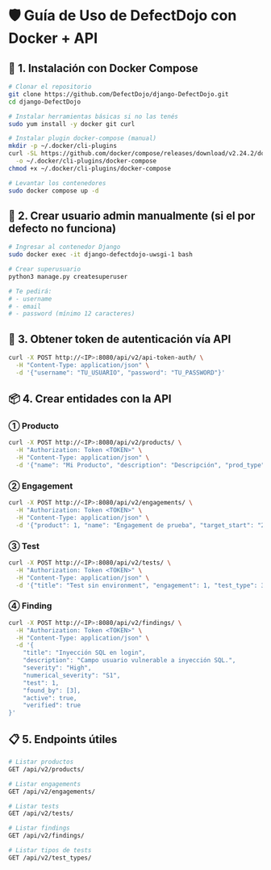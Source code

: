 # 🛡️ Guía de Uso de DefectDojo con Docker + API

## 🐳 1. Instalación con Docker Compose

```bash
# Clonar el repositorio
git clone https://github.com/DefectDojo/django-DefectDojo.git
cd django-DefectDojo

# Instalar herramientas básicas si no las tenés
sudo yum install -y docker git curl

# Instalar plugin docker-compose (manual)
mkdir -p ~/.docker/cli-plugins
curl -SL https://github.com/docker/compose/releases/download/v2.24.2/docker-compose-linux-x86_64 \
  -o ~/.docker/cli-plugins/docker-compose
chmod +x ~/.docker/cli-plugins/docker-compose

# Levantar los contenedores
sudo docker compose up -d
```

## 👤 2. Crear usuario admin manualmente (si el por defecto no funciona)

```bash
# Ingresar al contenedor Django
sudo docker exec -it django-defectdojo-uwsgi-1 bash

# Crear superusuario
python3 manage.py createsuperuser

# Te pedirá:
# - username
# - email
# - password (mínimo 12 caracteres)

```
## 🔐 3. Obtener token de autenticación vía API
```bash
curl -X POST http://<IP>:8080/api/v2/api-token-auth/ \
  -H "Content-Type: application/json" \
  -d '{"username": "TU_USUARIO", "password": "TU_PASSWORD"}'

```
## 📦 4. Crear entidades con la API

### ① Producto
```bash
curl -X POST http://<IP>:8080/api/v2/products/ \
  -H "Authorization: Token <TOKEN>" \
  -H "Content-Type: application/json" \
  -d '{"name": "Mi Producto", "description": "Descripción", "prod_type": 1}'
```
### ② Engagement
```bash
curl -X POST http://<IP>:8080/api/v2/engagements/ \
  -H "Authorization: Token <TOKEN>" \
  -H "Content-Type: application/json" \
  -d '{"product": 1, "name": "Engagement de prueba", "target_start": "2025-04-23", "target_end": "2025-04-30", "status": "In Progress"}'
```
### ③ Test
```bash
curl -X POST http://<IP>:8080/api/v2/tests/ \
  -H "Authorization: Token <TOKEN>" \
  -H "Content-Type: application/json" \
  -d '{"title": "Test sin environment", "engagement": 1, "test_type": 3, "target_start": "2025-04-23", "target_end": "2025-04-23"}'
```
### ④ Finding
```bash
curl -X POST http://<IP>:8080/api/v2/findings/ \
  -H "Authorization: Token <TOKEN>" \
  -H "Content-Type: application/json" \
  -d '{
    "title": "Inyección SQL en login",
    "description": "Campo usuario vulnerable a inyección SQL.",
    "severity": "High",
    "numerical_severity": "S1",
    "test": 1,
    "found_by": [3],
    "active": true,
    "verified": true
}'


```
## 📋 5. Endpoints útiles
```bash
# Listar productos
GET /api/v2/products/

# Listar engagements
GET /api/v2/engagements/

# Listar tests
GET /api/v2/tests/

# Listar findings
GET /api/v2/findings/

# Listar tipos de tests
GET /api/v2/test_types/

```
